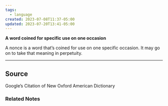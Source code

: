 ```yaml
---
tags:
  - language
created: 2023-07-08T11:37-05:00
updated: 2023-07-20T13:41-05:00
---
```

**A word coined for specific use on one occasion**

A nonce is a word that’s coined for use on one specific occasion. It may go on to take that meaning in perpetuity.

---



## Source

Google’s Citation of New Oxford American Dictionary

### Related Notes